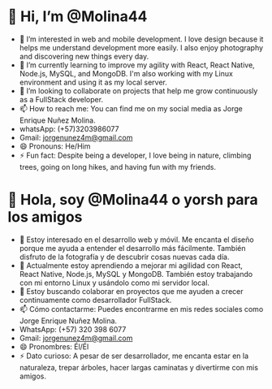 # 👋 Hi, I’m @Molina44

- 👀 I’m interested in web and mobile development. I love design because it helps me understand development more easily. I also enjoy photography and discovering new things every day.
- 🌱 I’m currently learning to improve my agility with React, React Native, Node.js, MySQL, and MongoDB. I'm also working with my Linux environment and using it as my local server.
- 💞️ I’m looking to collaborate on projects that help me grow continuously as a FullStack developer.
- 📫 How to reach me: You can find me on my social media as Jorge Enrique Nuñez Molina.
- whatsApp: (+57)3203986077
- Gmail: jorgenunez4m@gmail.com
- 😄 Pronouns: He/Him
- ⚡ Fun fact: Despite being a developer, I love being in nature, climbing trees, going on long hikes, and having fun with my friends.

# 👋 Hola, soy @Molina44 o yorsh para los amigos

- 👀 Estoy interesado en el desarrollo web y móvil. Me encanta el diseño porque me ayuda a entender el desarrollo más fácilmente. También disfruto de la fotografía y de descubrir cosas nuevas cada día.
- 🌱 Actualmente estoy aprendiendo a mejorar mi agilidad con React, React Native, Node.js, MySQL y MongoDB. También estoy trabajando con mi entorno Linux y usándolo como mi servidor local.
- 💞️ Estoy buscando colaborar en proyectos que me ayuden a crecer continuamente como desarrollador FullStack.
- 📫 Cómo contactarme: Puedes encontrarme en mis redes sociales como Jorge Enrique Nuñez Molina.
- WhatsApp: (+57) 320 398 6077
- Gmail: jorgenunez4m@gmail.com
- 😄 Pronombres: Él/Él
- ⚡ Dato curioso: A pesar de ser desarrollador, me encanta estar en la naturaleza, trepar árboles, hacer largas caminatas y divertirme con mis amigos.

<!---
Molina44/Molina44 is a ✨ special ✨ repository because its `README.md` (this file) appears on your GitHub profile.
You can click the Preview link to take a look at your changes.
--->
